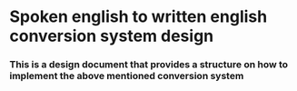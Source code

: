 # Spoken english to written english conversion system design

### This is a design document that provides a structure on how to implement the above mentioned conversion system

